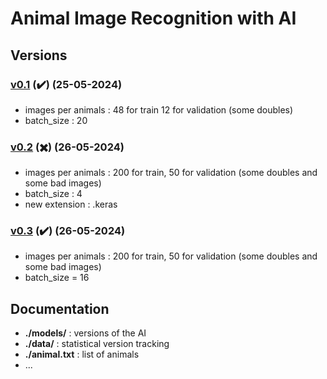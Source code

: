 # Animal Image Recognition with AI

## Versions

### <ins>v0.1</ins> (✔️) (25-05-2024)
- images per animals : 48 for train 12 for validation (some doubles)
- batch_size : 20

### <ins>v0.2</ins> (✖️) (26-05-2024)
- images per animals : 200 for train, 50 for validation (some doubles and some bad images)
- batch_size : 4
- new extension : .keras

### <ins>v0.3</ins> (✔️) (26-05-2024)
- images per animals : 200 for train, 50 for validation (some doubles and some bad images)
- batch_size = 16

## Documentation

- **./models/** : versions of the AI
- **./data/** : statistical version tracking
- **./animal.txt** : list of animals
- ...
